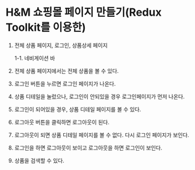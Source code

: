# H&M 쇼핑몰 페이지 만들기(Redux Toolkit를 이용한)

1. 전체 상품 페이지, 로그인, 상품상세 페이지

   1-1. 네비게이션 바

1. 전체 상품 페이지에서는 전체 상품을 볼 수 있다.
1. 로그인 버튼을 누르면 로그인 페이지가 나온다.
1. 상품 디테일을 눌렀으나, 로그인이 안되있을 경우 로그인페이지가 먼저 나온다.
1. 로그인이 되어있을 경우, 상품 디테일 페이지를 볼 수 있다.
1. 로그아웃 버튼을 클릭하면 로그아웃이 된다.
1. 로그아웃이 되면 상품 디테일 페이지를 볼 수 없다. 다시 로그인 페이지가 보인다.
1. 로그인을 하면 로그아웃이 보이고 로그아웃을 하면 로그인이 보인다.
1. 상품을 검색할 수 있다.
